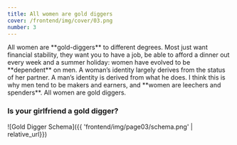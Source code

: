 ```yaml
---
title: All women are gold diggers
cover: /frontend/img/cover/03.png
number: 3
---
```


<section class="snap intro"><div class="module">All women are **gold-diggers** to different degrees. Most just want financial stability, they want you to have a job, be able to afford a dinner out every week and a summer holiday: women have evolved to be **dependent** on men. A woman’s identity largely derives from the status of her partner. A man’s identity is derived from what he does. I think this is why men tend to be makers and earners, and **women are leechers and spenders**. All women are gold diggers.
</div></section>



### Is your girlfriend a gold digger? 

<p class="fullscreen schema" markdown="1">
    ![Gold Digger Schema]({{ 'frontend/img/page03/schema.png' | relative_url}})
</p>



